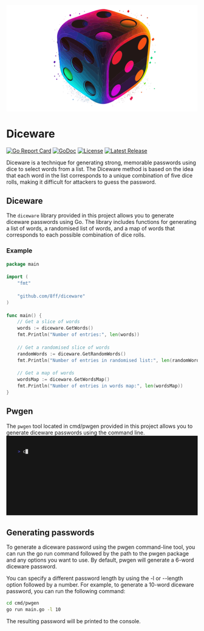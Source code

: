 ![logo](media/dice.svg)
# Diceware

[![Go Report Card](https://goreportcard.com/badge/github.com/8ff/diceware)](https://goreportcard.com/report/github.com/8ff/diceware)
[![GoDoc](https://godoc.org/github.com/8ff/diceware?status.svg)](https://godoc.org/github.com/8ff/diceware)
[![License](https://img.shields.io/badge/License-GPLv3-blue.svg)](https://raw.githubusercontent.com/8ff/diceware/master/LICENSE)
[![Latest Release](https://img.shields.io/github/v/release/<username>/<repository>?include_prereleases&label=Latest%20Release)](https://github.com/<username>/<repository>/releases/latest)



Diceware is a technique for generating strong, memorable passwords using dice to select words from a list. The Diceware method is based on the idea that each word in the list corresponds to a unique combination of five dice rolls, making it difficult for attackers to guess the password.

## Diceware
The `diceware` library provided in this project allows you to generate diceware passwords using Go. The library includes functions for generating a list of words, a randomised list of words, and a map of words that corresponds to each possible combination of dice rolls.

### Example
```go
package main

import (
	"fmt"

	"github.com/8ff/diceware"
)

func main() {
	// Get a slice of words
	words := diceware.GetWords()
	fmt.Println("Number of entries:", len(words))

	// Get a randomised slice of words
	randomWords := diceware.GetRandomWords()
	fmt.Println("Number of entries in randomised list:", len(randomWords))

	// Get a map of words
	wordsMap := diceware.GetWordsMap()
	fmt.Println("Number of entries in words map:", len(wordsMap))
}
```

## Pwgen
The `pwgen` tool located in cmd/pwgen provided in this project allows you to generate diceware passwords using the command line.
![pwgen demo](media/pwgen.gif)

## Generating passwords
To generate a diceware password using the pwgen command-line tool, you can run the go run command followed by the path to the pwgen package and any options you want to use. By default, pwgen will generate a 6-word diceware password.

You can specify a different password length by using the -l or --length option followed by a number. For example, to generate a 10-word diceware password, you can run the following command:

```bash
cd cmd/pwgen
go run main.go -l 10
```

The resulting password will be printed to the console.